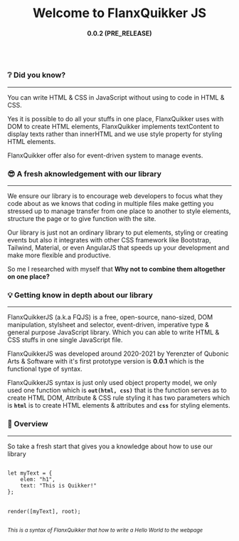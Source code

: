 <h1 align="center">Welcome to FlanxQuikker JS</h1>
<h4 align="center">0.0.2 (PRE_RELEASE)</h4>
<br>
<br>

### ❔ Did you know?
-------------------
<p>You can write HTML & CSS in JavaScript without using to code in HTML & CSS.</p>
<p>Yes it is possible to do all your stuffs in one place, FlanxQuikker uses with DOM to create HTML elements, FlanxQuikker implements textContent to display texts rather than innerHTML and we use style property for styling HTML elements.</p>
<p>FlanxQuikker offer also for event-driven system to manage events.</p>

### 😎 A fresh aknowledgement with our library
-------------------
<p>We ensure our library is to encourage web developers to focus what they code about as we knows that coding in multiple files make getting you stressed up to manage transfer from one place to another to style elements, structure the page or to give function with the site.</p>
<p>Our library is just not an ordinary library to put elements, styling or creating events but also it integrates with other CSS framework like Bootstrap, Tailwind, Material, or even AngularJS that speeds up your development and make more flexible and productive.</p>
<p>So me I researched with myself that <strong>Why not to combine them altogether on one place? </strong></p>

### 💡 Getting know in depth about our library
-------------------
<p>FlanxQuikkerJS (a.k.a FQJS) is a free, open-source, nano-sized, DOM manipulation, stylsheet and selector, event-driven, imperative type & general purpose JavaScript library. Which you can able to write HTML & CSS stuffs in one single JavaScript file.</p>
<p>FlanxQuikkerJS was developed around 2020-2021 by Yerenzter of Qubonic Arts & Software with it's first prototype version is <strong>0.0.1</strong> which is the functional type of syntax.</p>
<p>FlanxQuikkerJS syntax is just only used object property model, we only used one function which is <code><strong>out(html, css)</strong></code> that is the function serves as to create HTML DOM, Attribute & CSS rule styling it has two parameters which is <code><strong>html</strong></code> is to create HTML elements & attributes and <code><strong>css</strong></code> for styling elements.</p>

### 🔭 Overview
-------------------
<p>So take a fresh start that gives you a knowledge about how to use our library</p>
<pre>
<code>
let myText = {
    elem: "h1",
    text: "This is Quikker!"
};

render([myText], root);
</code>
</pre>
<sup><em>This is a syntax of FlanxQuikker that how to write a Hello World to the webpage</em></sup>
